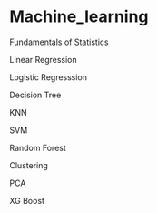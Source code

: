 # Machine_learning

Fundamentals of Statistics

Linear Regression

Logistic Regresssion

Decision Tree

KNN

SVM

Random Forest

Clustering

PCA

XG Boost

